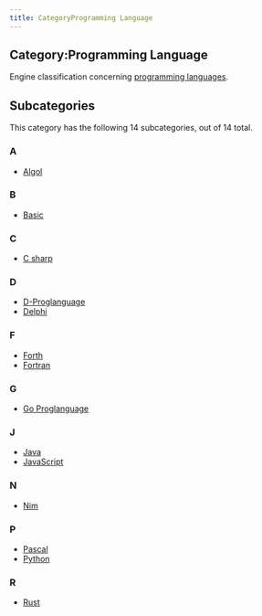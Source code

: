 ```yaml
---
title: CategoryProgramming Language
---
```

## Category:Programming Language



Engine classification concerning [programming languages](Languages "Languages").

## Subcategories

This category has the following 14 subcategories, out of 14 total.

### A

- [Algol](Category:Algol "Category:Algol")

### B

- [Basic](Category:Basic "Category:Basic")

### C

- [C sharp](Category:C_sharp "Category:C sharp")

### D

- [D-Proglanguage](Category:D-Proglanguage "Category:D-Proglanguage")
- [Delphi](Category:Delphi "Category:Delphi")

### F

- [Forth](Category:Forth "Category:Forth")
- [Fortran](Category:Fortran "Category:Fortran")

### G

- [Go Proglanguage](Category:Go_Proglanguage "Category:Go Proglanguage")

### J

- [Java](Category:Java "Category:Java")
- [JavaScript](Category:JavaScript "Category:JavaScript")

### N

- [Nim](Category:Nim "Category:Nim")

### P

- [Pascal](Category:Pascal "Category:Pascal")
- [Python](Category:Python "Category:Python")

### R

- [Rust](Category:Rust "Category:Rust")

